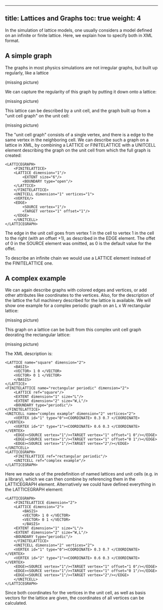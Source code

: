 
---
title: Lattices and Graphs
toc: true
weight: 4
---

In the simulation of lattice models, one usually considers a model defined on an infinite or finite lattice. Here, we explain how to specify both in XML format.

## A simple graph

The graphs in most physics simulations are not irregular graphs, but built up regularly, like a lattice

(missing picture)

We can capture the regularity of this graph by putting it down onto a lattice:

(missing picture)

This lattice can be described by a unit cell, and the graph built up from a "unit cell graph" on the unit cell:

(missing picture)

The "unit cell graph" consists of a single vertex, and there is a edge to the same vertex in the neighboring cell. We can describe such a graph on a lattice in XML, by combining a LATTICE or FINITELATTICE with a UNITCELL element describing the graph on the unit cell from which the full graph is created:

    <LATTICEGRAPH>
        <FINITELATTICE>
        <LATTICE dimension="1"/>
            <EXTENT size="6"/>
            <BOUNDARY type="open"/>
        </LATTICE>
        </FINITELATTICE>
        <UNITCELL dimension="1" vertices="1">
        <VERTEX/>
        <EDGE>
            <SOURCE vertex="1"/>
            <TARGET vertex="1" offset="1"/>
        </EDGE>
        </UNITCELL>
    </LATTICEGRAPH>
  
The edge in the unit cell goes from vertex 1 in the cell to vertex 1 in the cell to the right (with an offset +1), as described in the EDGE element. The offet of 0 in the SOURCE element was omitted, as 0 is the default value for the offet.

To describe an infinite chain we would use a LATTICE element instead of the FINITELATTICE one.

## A complex example

We can again describe graphs with colored edges and vertices, or add other attributes like coordinates to the vertices. Also, for the description of the lattice the full machinery described for the lattice is available. We will show one example for a complex periodic graph on an L x W rectangular lattice:

(missing picture)

This graph on a lattice can be built from this complex unit cell graph deorating the rectangular lattice:

(missing picture)

The XML description is:

    <LATTICE name="square" dimension="2">
        <BASIS>
        <VECTOR> 1 0 </VECTOR>
        <VECTOR> 0 1 </VECTOR>
        </BASIS>
    </LATTICE>
    <FINITELATTICE name="rectangular periodic" dimension="2">
        <LATTICE ref="square"/>
        <EXTENT dimension="1" size="L"/>
        <EXTENT dimension="2" size="W,L"/>
        <BOUNDARY type="periodic"/>
    </FINITELATTICE>
    <UNITCELL name="complex example" dimension="2" vertices="2">
        <VERTEX id="1" type="0"><COORDINATE> 0.3 0.7 </COORDINATE></VERTEX>
        <VERTEX id="2" type="1"><COORDINATE> 0.6 0.3 </COORDINATE></VERTEX>
        <EDGE><SOURCE vertex="1"/><TARGET vertex="1" offset="1 0"/></EDGE>
        <EDGE><SOURCE vertex="1"/><TARGET vertex="1" offset="0 1"/></EDGE>
        <EDGE><SOURCE vertex="1"/><TARGET vertex="2"/></EDGE>
    </UNITCELL>
    <LATTICEGRAPH>
        <FINITELATTICE ref="rectangular periodic"/>
        <UNITCELL ref="complex example"/>
    </LATTICEGRAPH>
    
Here we made us of the predefinition of named lattices and unit cells (e.g. in a library), which we can then combine by referencing them in the LATTICEGRAPH element. Alternatively we could have defined everything in the LATTICEGRAPH element:

    <LATTICEGRAPH>
        <FINITELATTICE dimension="2">
        <LATTICE dimension="2">
            <BASIS>
            <VECTOR> 1 0 </VECTOR>
            <VECTOR> 0 1 </VECTOR>
            </BASIS>
        <EXTENT dimension="1" size="L"/>
        <EXTENT dimension="2" size="W,L"/>
        <BOUNDARY type="periodic"/>
        </FINITELATTICE>
        <UNITCELL dimension="2" vertices="2">
        <VERTEX id="1" type="0"><COORDINATE> 0.3 0.7 </COORDINATE></VERTEX>
        <VERTEX id="2" type="1"><COORDINATE> 0.6 0.3 </COORDINATE></VERTEX>
        <EDGE><SOURCE vertex="1"/><TARGET vertex="1" offset="1 0"/></EDGE>
        <EDGE><SOURCE vertex="1"/><TARGET vertex="1" offset="0 1"/></EDGE>
        <EDGE><SOURCE vertex="1"/><TARGET vertex="2"/></EDGE>
        </UNITCELL>
    </LATTICEGRAPH>
  
Since both coordinates for the vertices in the unit cell, as well as basis vectors for the lattice are given, the coordinates of all vertices can be calculated.

  
